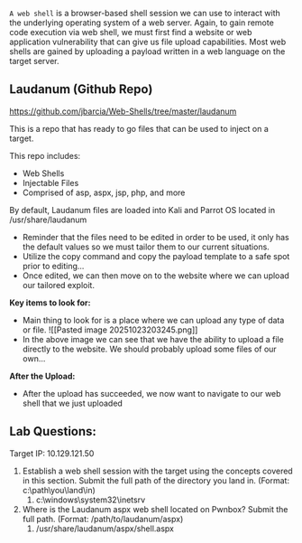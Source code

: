 
`A web shell` is a browser-based shell session we can use to interact with the underlying operating system of a web server. Again, to gain remote code execution via web shell, we must first find a website or web application vulnerability that can give us file upload capabilities. Most web shells are gained by uploading a payload written in a web language on the target server.

## Laudanum (Github Repo)

https://github.com/jbarcia/Web-Shells/tree/master/laudanum

This is a repo that has ready to go files that can be used to inject on a target. 

This repo includes:
- Web Shells
- Injectable Files
- Comprised of asp, aspx, jsp, php, and more

By default, Laudanum files are loaded into Kali and Parrot OS located in /usr/share/laudanum
- Reminder that the files need to be edited in order to be used, it only has the default values so we must tailor them to our current situations. 
- Utilize the copy command and copy the payload template to a safe spot prior to editing...
- Once edited, we can then move on to the website where we can upload our tailored exploit. 

**Key items to look for:**
- Main thing to look for is a place where we can upload any type of data or file. 
![[Pasted image 20251023203245.png]]
- In the above image we can see that we have the ability to upload a file directly to the website. We should probably upload some files of our own...

**After the Upload:**
- After the upload has succeeded, we now want to navigate to our web shell that we just uploaded

## Lab Questions: 

Target IP: 10.129.121.50

1. Establish a web shell session with the target using the concepts covered in this section. Submit the full path of the directory you land in. (Format: c:\path\you\land\in)
	1. c:\windows\system32\inetsrv
2. Where is the Laudanum aspx web shell located on Pwnbox? Submit the full path. (Format: /path/to/laudanum/aspx)
	1. /usr/share/laudanum/aspx/shell.aspx
